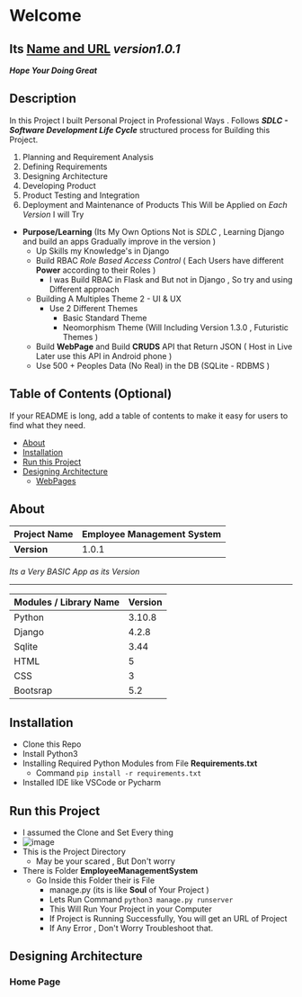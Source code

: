 # Welcome 

## Its [Name and URL](https://github.com/one-numan/django-RBAC-Employee-Management-System-With-API) _version1.0.1_

**_Hope Your Doing Great_**

## Description

In this Project I built Personal Project in Professional Ways .
Follows **_SDLC - Software Development Life Cycle_** structured process for Building this Project.

1.  Planning and Requirement Analysis
2.  Defining Requirements
3.  Designing Architecture
4.  Developing Product
5.  Product Testing and Integration
6.  Deployment and Maintenance of Products
    This Will be Applied on _Each Version_ I will Try

- **Purpose/Learning** (Its My Own Options Not is _SDLC_ , Learning Django and build an apps Gradually improve in the version )
  - Up Skills my Knowledge's in Django
  - Build RBAC _Role Based Access Control_ ( Each Users have different **Power** according to their Roles )
    - I was Build RBAC in Flask and But not in Django , So try and using Different approach
  - Building A Multiples Theme 2 - UI & UX
    - Use 2 Different Themes
      - Basic Standard Theme
      - Neomorphism Theme (Will Including Version 1.3.0 , Futuristic Themes )
  - Build **WebPage** and Build **CRUDS** API that Return JSON ( Host in Live Later use this API in Android phone )
  - Use 500 + Peoples Data (No Real) in the DB (SQLite - RDBMS )

## Table of Contents (Optional)

If your README is long, add a table of contents to make it easy for users to find what they need.

- [About](#about)
- [Installation](#installation)
- [Run this Project](#run)
- [Designing Architecture](#pages)
  - [WebPages](#pages)

## About

| Project Name | Employee Management System |
| ------------ | -------------------------- |
| **Version**  | 1.0.1                      |

_Its a Very BASIC App as its Version_

---

| Modules / Library Name | Version |
| ---------------------- | ------- |
| Python                 | 3.10.8  |
| Django                 | 4.2.8   |
| Sqlite                 | 3.44    |
| HTML                   | 5       |
| CSS                    | 3       |
| Bootsrap               | 5.2     |

## Installation

- Clone this Repo
- Install Python3
- Installing Required Python Modules from File **Requirements.txt**
  - Command `pip install -r requirements.txt`
- Installed IDE like VSCode or Pycharm

## Run this Project

- I assumed the Clone and Set Every thing
- ![image](https://github.com/one-numan/django-RBAC-Employee-Management-System-With-API/assets/48924562/09925aac-f20c-4d49-a66e-70993612b894)
- This is the Project Directory
  - May be your scared , But Don't worry
- There is Folder **EmployeeManagementSystem**
  - Go Inside this Folder their is File
    - manage.py (its is like **Soul** of Your Project )
    - Lets Run Command `python3 manage.py runserver`
    - This Will Run Your Project in your Computer
    - If Project is Running Successfully, You will get an URL of Project
    - If Any Error , Don't Worry Troubleshoot that.

## Designing Architecture

<a name='pages'></a>

### Home Page
